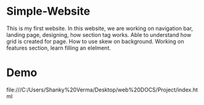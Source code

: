 # Simple-Website
This is my first website.
In this website, we are working on navigation bar, landing page, designing, how section tag works.
Able to understand how grid is created for page.
How to use skew on background.
Working on features section, learn filling an elelment.
# Demo
file:///C:/Users/Shanky%20Verma/Desktop/web%20DOCS/Project/index.html
